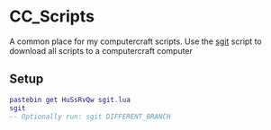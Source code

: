 # CC_Scripts

A common place for my computercraft scripts. Use the [sgit](sgit.lua) script to download all scripts to a computercraft computer

<!-- TODO: Upload sgit to pastebin when stable and insert code here -->
## Setup
```lua
pastebin get HuSsRvQw sgit.lua
sgit
-- Optionally run: sgit DIFFERENT_BRANCH
```